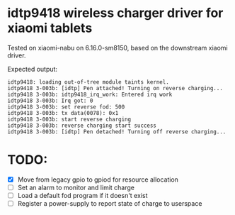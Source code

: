 # idtp9418 wireless charger driver for xiaomi tablets

Tested on xiaomi-nabu on 6.16.0-sm8150, based on the downstream xiaomi driver.

Expected output:
```
idtp9418: loading out-of-tree module taints kernel.
idtp9418 3-003b: [idtp] Pen attached! Turning on reverse charging... 
idtp9418 3-003b: idtp9418_irq_work: Entered irq work
idtp9418 3-003b: Irq got: 0
idtp9418 3-003b: set reverse fod: 500
idtp9418 3-003b: tx data(0078): 0x1
idtp9418 3-003b: start reverse charging
idtp9418 3-003b: reverse charging start success
idtp9418 3-003b: [idtp] Pen detached! Turning off reverse charging...
```
# TODO:

- [x] Move from legacy gpio to gpiod for resource allocation
- [ ] Set an alarm to monitor and limit charge
- [ ] Load a default fod program if it doesn't exist
- [ ] Register a power-supply to report state of charge to userspace